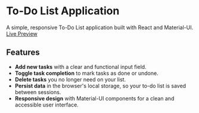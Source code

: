 # To-Do List Application

A simple, responsive To-Do List application built with React and Material-UI.
[Live Preview](https://to-do-list-kappa-swart-88.vercel.app/)

## Features
- **Add new tasks** with a clear and functional input field.
- **Toggle task completion** to mark tasks as done or undone.
- **Delete tasks** you no longer need on your list.
- **Persist data** in the browser's local storage, so your to-do list is saved between sessions.
- **Responsive design** with Material-UI components for a clean and accessible user interface.



